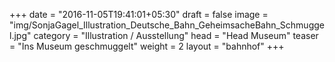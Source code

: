 +++
date = "2016-11-05T19:41:01+05:30"
draft = false
image = "img/SonjaGagel_Illustration_Deutsche_Bahn_GeheimsacheBahn_Schmuggel.jpg"
category = "Illustration / Ausstellung"
head = "Head Museum"
teaser = "Ins Museum geschmuggelt"
weight = 2
layout = "bahnhof"
+++
